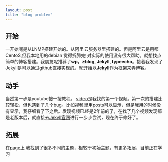 ```yaml
---
layout: post
title: "blog problem"
---
```

## 开始 ##

一开始呢是从LNMP搭建开始的。从阿里云服务器里搭建的。但是阿里云是用都CentoS,但我本地用的debian 觉得折腾完 对实际的使用没有很大帮助。就想找点简单的博客搭建。我朋友呢推荐了**wp，zblog, Jekyll, typeecho**。接着我发现了Jekyll是可以通过github直接实现的。就开始以**Jekyll**作为框架来弄博客。


## 动手 ##
当然第一步是youtube搜一搜教程。
[video](https://www.youtube.com/watch?v=SWVjQsvQocA&t=4241s)是我找的第一个视频。第一次的搭建比较轻松，但也遇到了几个bug。比如视频里用posts可以显示，但是我用的时候没有显示，我仔细看了下之后。发现视频已经是2年前的了，在找了几个视频发现都是老版本后，就直接去[Jekyll官网](https://jekyllrb.com/docs/step-by-step/01-setup/)进行一步步尝试，现在终于修好了。



## 拓展 ##
在[page](http://jekyllthemes.org/)上 我找到了很多不同的主题，相较于初始主题，有更多拓展，目前正在学习

